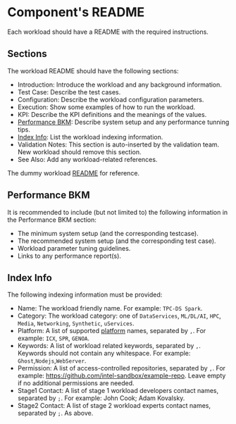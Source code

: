 # Component's README

Each workload should have a README with the required instructions.

## Sections

The workload README should have the following sections:
- Introduction: Introduce the workload and any background information.
- Test Case: Describe the test cases.
- Configuration: Describe the workload configuration parameters.
- Execution: Show some examples of how to run the workload.
- KPI: Describe the KPI definitions and the meanings of the values.
- [Performance BKM][Performance BKM]: Describe system setup and any performance tunning tips.
- [Index Info][Index Info]: List the workload indexing information.
- Validation Notes: This section is auto-inserted by the validation team. New workload should remove this section.
- See Also: Add any workload-related references.

The dummy workload [README](../../../workload/dummy/README.md) for reference.

## Performance BKM

It is recommended to include (but not limited to) the following information in the Performance BKM section:
- The minimum system setup (and the corresponding testcase).
- The recommended system setup (and the corresponding test case).
- Workload parameter tuning guidelines.
- Links to any performance report(s).

## Index Info

The following indexing information must be provided: 

- Name: The workload friendly name. For example: `TPC-DS Spark`.
- Category: The workload category: one of `DataServices`, `ML/DL/AI`, `HPC`, `Media`, `Networking`, `Synthetic`, `uServices`.
- Platform: A list of supported [platform][platform] names, separated by `,`. For example: `ICX`, `SPR`, `GENOA`.
- Keywords: A list of workload related keywords, separated by `,`. Keywords should not contain any whitespace. For example: `Ghost`,`Nodejs`,`WebServer`.
- Permission: A list of access-controlled repositories, separated by `,`. For example: https://github.com/intel-sandbox/example-repo. Leave empty if no additional permissions are needed.
- Stage1 Contact: A list of stage 1 workload developers contact names, separated by `;`. For example: John Cook; Adam Kovalsky.
- Stage2 Contact: A list of stage 2 workload experts contact names, separated by `;`. As above.

[Performance BKM]: #performance-bkm
[Index Info]: #index-info
[platform]: ../../../workload/platforms